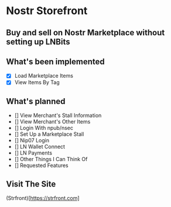 # Nostr Storefront

## Buy and sell on Nostr Marketplace without setting up LNBits

## What's been implemented
- [x] Load Marketplace Items
- [x] View Items By Tag

## What's planned
- [] View Merchant's Stall Information
- [] View Merchant's Other Items
- [] Login With npub/nsec
- [] Set Up a Marketplace Stall
- [] Nip07 Login
- [] LN Wallet Connect
- [] LN Payments
- [] Other Things I Can Think Of
- [] Requested Features

## Visit The Site
(Strfront)[https://strfront.com]


